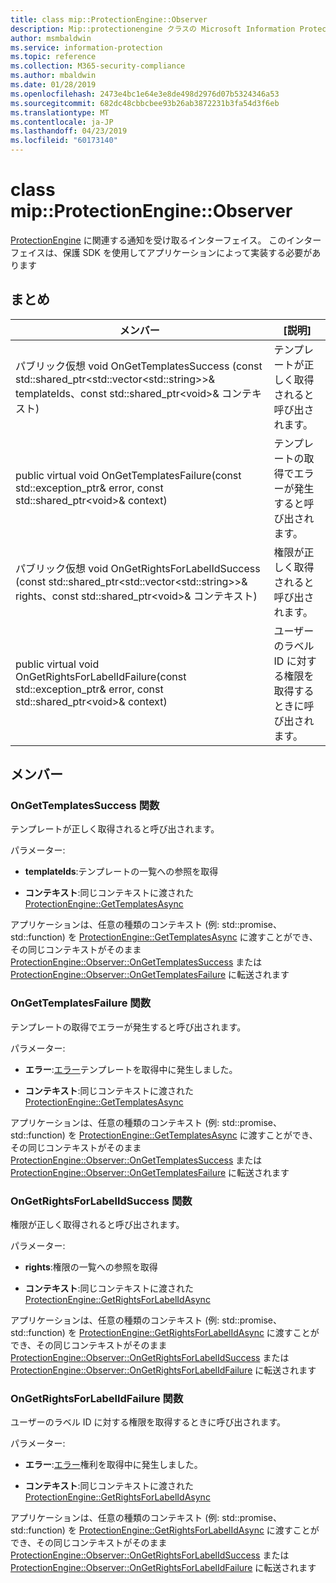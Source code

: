 ```yaml
---
title: class mip::ProtectionEngine::Observer
description: Mip::protectionengine クラスの Microsoft Information Protection (MIP) SDK について説明します。
author: msmbaldwin
ms.service: information-protection
ms.topic: reference
ms.collection: M365-security-compliance
ms.author: mbaldwin
ms.date: 01/28/2019
ms.openlocfilehash: 2473e4bc1e64e3e8de498d2976d07b5324346a53
ms.sourcegitcommit: 682dc48cbbcbee93b26ab3872231b3fa54d3f6eb
ms.translationtype: MT
ms.contentlocale: ja-JP
ms.lasthandoff: 04/23/2019
ms.locfileid: "60173140"
---
```

# <a name="class-mipprotectionengineobserver"></a>class mip::ProtectionEngine::Observer 
[ProtectionEngine](class_mip_protectionengine.md) に関連する通知を受け取るインターフェイス。
このインターフェイスは、保護 SDK を使用してアプリケーションによって実装する必要があります
  
## <a name="summary"></a>まとめ
 メンバー                        | [説明]                                
--------------------------------|---------------------------------------------
パブリック仮想 void OnGetTemplatesSuccess (const std::shared_ptr\<std::vector\<std::string\>\>& templateIds、const std::shared_ptr\<void\>& コンテキスト)  |  テンプレートが正しく取得されると呼び出されます。
public virtual void OnGetTemplatesFailure(const std::exception_ptr& error, const std::shared_ptr\<void\>& context)  |  テンプレートの取得でエラーが発生すると呼び出されます。
パブリック仮想 void OnGetRightsForLabelIdSuccess (const std::shared_ptr\<std::vector\<std::string\>\>& rights、const std::shared_ptr\<void\>& コンテキスト)  |  権限が正しく取得されると呼び出されます。
public virtual void OnGetRightsForLabelIdFailure(const std::exception_ptr& error, const std::shared_ptr\<void\>& context)  |  ユーザーのラベル ID に対する権限を取得するときに呼び出されます。
  
## <a name="members"></a>メンバー
  
### <a name="ongettemplatessuccess-function"></a>OnGetTemplatesSuccess 関数
テンプレートが正しく取得されると呼び出されます。

パラメーター:  
* **templateIds**:テンプレートの一覧への参照を取得 


* **コンテキスト**:同じコンテキストに渡された[ProtectionEngine::GetTemplatesAsync](class_mip_protectionengine.md#gettemplatesasync-function)


アプリケーションは、任意の種類のコンテキスト (例: std::promise、std::function) を [ProtectionEngine::GetTemplatesAsync](class_mip_protectionengine.md#gettemplatesasync-function) に渡すことができ、その同じコンテキストがそのまま [ProtectionEngine::Observer::OnGetTemplatesSuccess](class_mip_protectionengine_observer.md#ongettemplatessuccess-function) または [ProtectionEngine::Observer::OnGetTemplatesFailure](class_mip_protectionengine_observer.md#ongettemplatesfailure-function) に転送されます
  
### <a name="ongettemplatesfailure-function"></a>OnGetTemplatesFailure 関数
テンプレートの取得でエラーが発生すると呼び出されます。

パラメーター:  
* **エラー**:[エラー](class_mip_error.md)テンプレートを取得中に発生しました。 


* **コンテキスト**:同じコンテキストに渡された[ProtectionEngine::GetTemplatesAsync](class_mip_protectionengine.md#gettemplatesasync-function)


アプリケーションは、任意の種類のコンテキスト (例: std::promise、std::function) を [ProtectionEngine::GetTemplatesAsync](class_mip_protectionengine.md#gettemplatesasync-function) に渡すことができ、その同じコンテキストがそのまま [ProtectionEngine::Observer::OnGetTemplatesSuccess](class_mip_protectionengine_observer.md#ongettemplatessuccess-function) または [ProtectionEngine::Observer::OnGetTemplatesFailure](class_mip_protectionengine_observer.md#ongettemplatesfailure-function) に転送されます
  
### <a name="ongetrightsforlabelidsuccess-function"></a>OnGetRightsForLabelIdSuccess 関数
権限が正しく取得されると呼び出されます。

パラメーター:  
* **rights**:権限の一覧への参照を取得 


* **コンテキスト**:同じコンテキストに渡された[ProtectionEngine::GetRightsForLabelIdAsync](class_mip_protectionengine.md#getrightsforlabelidasync-function)


アプリケーションは、任意の種類のコンテキスト (例: std::promise、std::function) を [ProtectionEngine::GetRightsForLabelIdAsync](class_mip_protectionengine.md#getrightsforlabelidasync-function) に渡すことができ、その同じコンテキストがそのまま [ProtectionEngine::Observer::OnGetRightsForLabelIdSuccess](class_mip_protectionengine_observer.md#ongetrightsforlabelidsuccess-function) または [ProtectionEngine::Observer::OnGetRightsForLabelIdFailure](class_mip_protectionengine_observer.md#ongetrightsforlabelidfailure-function) に転送されます
  
### <a name="ongetrightsforlabelidfailure-function"></a>OnGetRightsForLabelIdFailure 関数
ユーザーのラベル ID に対する権限を取得するときに呼び出されます。

パラメーター:  
* **エラー**:[エラー](class_mip_error.md)権利を取得中に発生しました。 


* **コンテキスト**:同じコンテキストに渡された[ProtectionEngine::GetRightsForLabelIdAsync](class_mip_protectionengine.md#getrightsforlabelidasync-function)


アプリケーションは、任意の種類のコンテキスト (例: std::promise、std::function) を [ProtectionEngine::GetRightsForLabelIdAsync](class_mip_protectionengine.md#getrightsforlabelidasync-function) に渡すことができ、その同じコンテキストがそのまま [ProtectionEngine::Observer::OnGetRightsForLabelIdSuccess](class_mip_protectionengine_observer.md#ongetrightsforlabelidsuccess-function) または [ProtectionEngine::Observer::OnGetRightsForLabelIdFailure](class_mip_protectionengine_observer.md#ongetrightsforlabelidfailure-function) に転送されます